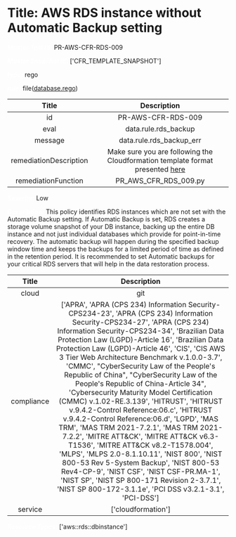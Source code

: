 



# Title: AWS RDS instance without Automatic Backup setting


***<font color="white">Master Test Id:</font>*** PR-AWS-CFR-RDS-009

***<font color="white">Master Snapshot Id:</font>*** ['CFR_TEMPLATE_SNAPSHOT']

***<font color="white">type:</font>*** rego

***<font color="white">rule:</font>*** file([database.rego])  
  
  
  
  

|Title|Description|
| :---: | :---: |
|id|PR-AWS-CFR-RDS-009|
|eval|data.rule.rds_backup|
|message|data.rule.rds_backup_err|
|remediationDescription|Make sure you are following the Cloudformation template format presented <a href='https://docs.aws.amazon.com/AWSCloudFormation/latest/UserGuide/aws-resource-rds-dbcluster.html' target='_blank'>here</a>|
|remediationFunction|PR_AWS_CFR_RDS_009.py|


***<font color="white">Severity:</font>*** Low

***<font color="white">Description:</font>*** This policy identifies RDS instances which are not set with the Automatic Backup setting. If Automatic Backup is set, RDS creates a storage volume snapshot of your DB instance, backing up the entire DB instance and not just individual databases which provide for point-in-time recovery. The automatic backup will happen during the specified backup window time and keeps the backups for a limited period of time as defined in the retention period. It is recommended to set Automatic backups for your critical RDS servers that will help in the data restoration process.  
  
  

|Title|Description|
| :---: | :---: |
|cloud|git|
|compliance|['APRA', 'APRA (CPS 234) Information Security-CPS234-23', 'APRA (CPS 234) Information Security-CPS234-27', 'APRA (CPS 234) Information Security-CPS234-34', 'Brazilian Data Protection Law (LGPD)-Article 16', 'Brazilian Data Protection Law (LGPD)-Article 46', 'CIS', 'CIS AWS 3 Tier Web Architecture Benchmark v.1.0.0-3.7', 'CMMC', "CyberSecurity Law of the People's Republic of China", "CyberSecurity Law of the People's Republic of China-Article 34", 'Cybersecurity Maturity Model Certification (CMMC) v.1.02-RE.3.139', 'HITRUST', 'HITRUST v.9.4.2-Control Reference:06.c', 'HITRUST v.9.4.2-Control Reference:06.d', 'LGPD', 'MAS TRM', 'MAS TRM 2021-7.2.1', 'MAS TRM 2021-7.2.2', 'MITRE ATT&CK', 'MITRE ATT&CK v6.3-T1536', 'MITRE ATT&CK v8.2-T1578.004', 'MLPS', 'MLPS 2.0-8.1.10.11', 'NIST 800', 'NIST 800-53 Rev 5-System Backup', 'NIST 800-53 Rev4-CP-9', 'NIST CSF', 'NIST CSF-PR.MA-1', 'NIST SP', 'NIST SP 800-171 Revision 2-3.7.1', 'NIST SP 800-172-3.1.1e', 'PCI DSS v3.2.1-3.1', 'PCI-DSS']|
|service|['cloudformation']|


***<font color="white">Resource Types:</font>*** ['aws::rds::dbinstance']


[database.rego]: https://github.com/prancer-io/prancer-compliance-test/tree/master/aws/iac/database.rego
